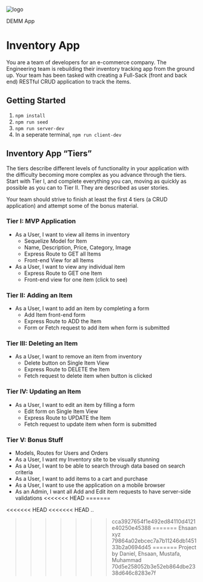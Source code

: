 ![logo](https://user-images.githubusercontent.com/44912347/202296600-c5f247d6-9616-49db-88f0-38433429d781.jpg)

DEMM App

# Inventory App

You are a team of developers for an e-commerce company. The Engineering team is rebuilding their inventory tracking app from the ground up. Your team has been tasked with creating a Full-Sack (front and back end) RESTful CRUD application to track the items.

## Getting Started

1. `npm install`
2. `npm run seed`
3. `npm run server-dev`
4. In a seperate terminal, `npm run client-dev`

## Inventory App “Tiers”

The tiers describe different levels of functionality in your application with the difficulty becoming more complex as you advance through the tiers. Start with Tier I, and complete everything you can, moving as quickly as possible as you can to Tier II. They are described as user stories.

Your team should strive to finish at least the first 4 tiers (a CRUD application) and attempt some of the bonus material.

### Tier I: MVP Application

- As a User, I want to view all items in inventory
  - Sequelize Model for Item
  - Name, Description, Price, Category, Image
  - Express Route to GET all Items
  - Front-end View for all Items
- As a User, I want to view any individual item
  - Express Route to GET one Item
  - Front-end view for one item (click to see)

### Tier II: Adding an Item

- As a User, I want to add an item by completing a form
  - Add Item front-end form
  - Express Route to ADD the Item
  - Form or Fetch request to add item when form is submitted

### Tier III: Deleting an Item

- As a User, I want to remove an item from inventory
  - Delete button on Single Item View
  - Express Route to DELETE the Item
  - Fetch request to delete item when button is clicked

### Tier IV: Updating an Item

- As a User, I want to edit an item by filling a form
  - Edit form on Single Item View
  - Express Route to UPDATE the Item
  - Fetch request to update item when form is submitted

### Tier V: Bonus Stuff

- Models, Routes for Users and Orders
- As a User, I want my Inventory site to be visually stunning
- As a User, I want to be able to search through data based on search criteria
- As a User, I want to add items to a cart and purchase
- As a User, I want to use the application on a mobile browser
- As an Admin, I want all Add and Edit item requests to have server-side validations
<<<<<<< HEAD
=======

<<<<<<< HEAD
<<<<<<< HEAD
..
>>>>>>> cca3927654f1e492ed84110d4121e40250e45388
=======
Ehsaan xyz
>>>>>>> 79864a02ebcec7a7b11246db145133b2a0694d45
=======
Project by Daniel, Ehsaan, Mustafa, Muhammad
>>>>>>> 70d5e258052b3e52eb864dbe2338d646c8283e7f
